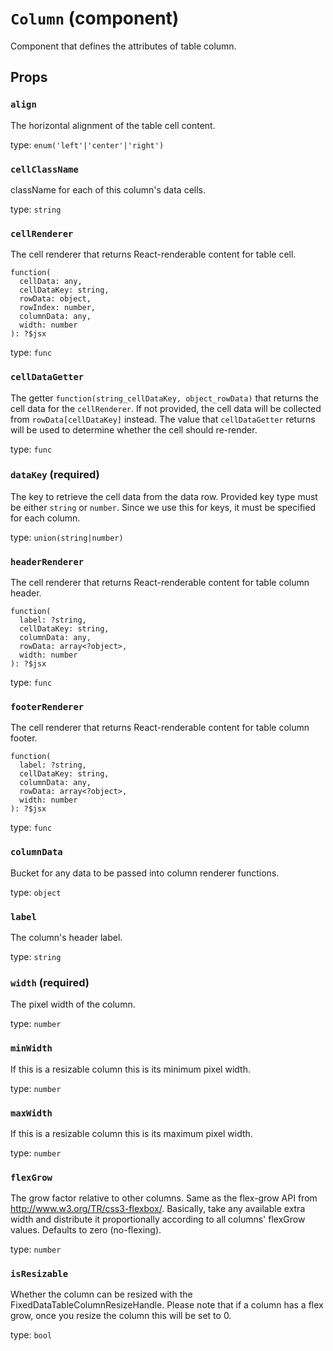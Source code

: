 <!-- File generated from "src/FixedDataTableColumn.react.js" -->
`Column` (component)
====================

Component that defines the attributes of table column.

Props
-----

### `align`

The horizontal alignment of the table cell content.

type: `enum('left'|'center'|'right')`


### `cellClassName`

className for each of this column's data cells.

type: `string`


### `cellRenderer`

The cell renderer that returns React-renderable content for table cell.
```
function(
  cellData: any,
  cellDataKey: string,
  rowData: object,
  rowIndex: number,
  columnData: any,
  width: number
): ?$jsx
```

type: `func`


### `cellDataGetter`

The getter `function(string_cellDataKey, object_rowData)` that returns
the cell data for the `cellRenderer`.
If not provided, the cell data will be collected from
`rowData[cellDataKey]` instead. The value that `cellDataGetter` returns
will be used to determine whether the cell should re-render.

type: `func`


### `dataKey` (required)

The key to retrieve the cell data from the data row. Provided key type
must be either `string` or `number`. Since we use this
for keys, it must be specified for each column.

type: `union(string|number)`


### `headerRenderer`

The cell renderer that returns React-renderable content for table column
header.
```
function(
  label: ?string,
  cellDataKey: string,
  columnData: any,
  rowData: array<?object>,
  width: number
): ?$jsx
```

type: `func`


### `footerRenderer`

The cell renderer that returns React-renderable content for table column
footer.
```
function(
  label: ?string,
  cellDataKey: string,
  columnData: any,
  rowData: array<?object>,
  width: number
): ?$jsx
```

type: `func`


### `columnData`

Bucket for any data to be passed into column renderer functions.

type: `object`


### `label`

The column's header label.

type: `string`


### `width` (required)

The pixel width of the column.

type: `number`


### `minWidth`

If this is a resizable column this is its minimum pixel width.

type: `number`


### `maxWidth`

If this is a resizable column this is its maximum pixel width.

type: `number`


### `flexGrow`

The grow factor relative to other columns. Same as the flex-grow API
from http://www.w3.org/TR/css3-flexbox/. Basically, take any available
extra width and distribute it proportionally according to all columns'
flexGrow values. Defaults to zero (no-flexing).

type: `number`


### `isResizable`

Whether the column can be resized with the
FixedDataTableColumnResizeHandle. Please note that if a column
has a flex grow, once you resize the column this will be set to 0.

type: `bool`

